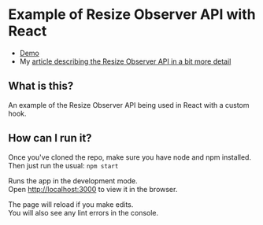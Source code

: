 # Example of Resize Observer API with React

- [Demo](https://example-react-resize-observer.sethcorker.com/)
- My [article describing the Resize Observer API in a bit more detail](https://blog.sethcorker.com/resize-observer-api/)

## What is this?

An example of the Resize Observer API being used in React with a custom hook.

## How can I run it?

Once you've cloned the repo, make sure you have node and npm installed. Then just run the usual:
`npm start`

Runs the app in the development mode.<br>
Open [http://localhost:3000](http://localhost:3000) to view it in the browser.

The page will reload if you make edits.<br>
You will also see any lint errors in the console.
